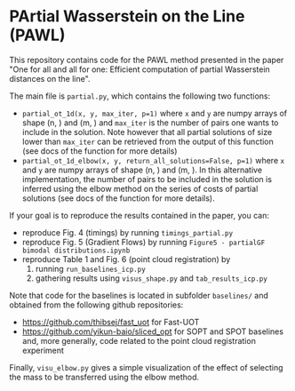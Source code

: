 # PArtial Wasserstein on the Line (PAWL)

This repository contains code for the PAWL method presented in the paper 
"One for all and all for one: Efficient computation of partial Wasserstein distances on the line".

The main file is `partial.py`, which contains the following two functions:
* `partial_ot_1d(x, y, max_iter, p=1)` where `x` and `y` are numpy arrays of 
  shape (n, ) and (m, ) and `max_iter` is the number of pairs one wants to 
  include in the solution. Note however that all partial solutions of size
  lower than `max_iter` can be retrieved from the output of this function
  (see docs of the function for more details)
* `partial_ot_1d_elbow(x, y, return_all_solutions=False, p=1)` where `x` and `y` are numpy arrays of 
  shape (n, ) and (m, ). In this alternative implementation, the number of 
  pairs to be included in the solution is inferred using the elbow method on
  the series of costs of partial solutions (see docs of the function for 
  more details).

If your goal is to reproduce the results contained in the paper, you can:
* reproduce Fig. 4 (timings) by running `timings_partial.py`
* reproduce Fig. 5 (Gradient Flows) by running `Figure5 - partialGF bimodal distributions.ipynb`
* reproduce Table 1 and Fig. 6 (point cloud registration) by
    1. running `run_baselines_icp.py`
    2. gathering results using `visus_shape.py` and `tab_results_icp.py`

Note that code for the baselines is located in subfolder `baselines/` and obtained from the following github repositories:
* https://github.com/thibsej/fast_uot for Fast-UOT
* https://github.com/yikun-baio/sliced_opt for SOPT and SPOT baselines and, more generally, code related to the point cloud registration experiment

Finally, `visu_elbow.py` gives a simple visualization of the effect of selecting the mass to be transferred using the elbow method.
